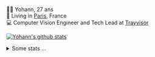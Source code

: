 <p>
  👨🏻 <bold>Yohann</bold>, 27 ans<br/>
  💼 Living in <a href="https://www.google.com/maps?q=paris">Paris</a>, France<br/>
  💻 Computer Vision Engineer and Tech Lead at <a href="https://trayvisor.com/">Trayvisor</a><br/>
</p>

<a href="https://github.com/anuraghazra/github-readme-stats"><img align="center" src="https://github-readme-stats-go94hl40s-yohann84l.vercel.app//api?username=yohann84L&show_icons=true&include_all_commits=true" alt="Yohann's github stats" /> </a>


<details>
  <summary>Some stats ...</summary><br/>
  

<!--START_SECTION:waka-->
![Code Time](http://img.shields.io/badge/Code%20Time-1%2C010%20hrs%2024%20mins-blue)

![Profile Views](http://img.shields.io/badge/Profile%20Views-0-blue)

**🐱 My GitHub Data** 

> 📦 440.7 kB Used in GitHub's Storage 
 > 
> 🏆 102 Contributions in the Year 2024
 > 
> 🚫 Not Opted to Hire
 > 
> 📜 25 Public Repositories 
 > 
> 🔑 21 Private Repositories 
 > 
**I'm an Early 🐤** 

```text
🌞 Morning                14189 commits       ████████░░░░░░░░░░░░░░░░░   31.55 % 
🌆 Daytime                25524 commits       ██████████████░░░░░░░░░░░   56.76 % 
🌃 Evening                5095 commits        ███░░░░░░░░░░░░░░░░░░░░░░   11.33 % 
🌙 Night                  163 commits         ░░░░░░░░░░░░░░░░░░░░░░░░░   00.36 % 
```
📅 **I'm Most Productive on Wednesday** 

```text
Monday                   8190 commits        █████░░░░░░░░░░░░░░░░░░░░   18.21 % 
Tuesday                  8269 commits        █████░░░░░░░░░░░░░░░░░░░░   18.39 % 
Wednesday                10050 commits       ██████░░░░░░░░░░░░░░░░░░░   22.35 % 
Thursday                 9520 commits        █████░░░░░░░░░░░░░░░░░░░░   21.17 % 
Friday                   8210 commits        █████░░░░░░░░░░░░░░░░░░░░   18.26 % 
Saturday                 265 commits         ░░░░░░░░░░░░░░░░░░░░░░░░░   00.59 % 
Sunday                   467 commits         ░░░░░░░░░░░░░░░░░░░░░░░░░   01.04 % 
```


📊 **This Week I Spent My Time On** 

```text
🕑︎ Time Zone: Europe/Paris

💬 Programming Languages: 
Python                   11 hrs 8 mins       ████████████████████░░░░░   81.58 % 
SQL                      24 mins             █░░░░░░░░░░░░░░░░░░░░░░░░   03.00 % 
Bash                     22 mins             █░░░░░░░░░░░░░░░░░░░░░░░░   02.76 % 
Docker                   22 mins             █░░░░░░░░░░░░░░░░░░░░░░░░   02.74 % 
YAML                     20 mins             █░░░░░░░░░░░░░░░░░░░░░░░░   02.54 % 

🔥 Editors: 
PyCharm                  12 hrs 4 mins       ██████████████████████░░░   88.35 % 
VS Code                  1 hr 35 mins        ███░░░░░░░░░░░░░░░░░░░░░░   11.65 % 

💻 Operating System: 
Mac                      13 hrs 39 mins      █████████████████████████   100.00 % 
```

**I Mostly Code in Python** 

```text
Python                   24 repos            ██████████████░░░░░░░░░░░   54.55 % 
Jupyter Notebook         5 repos             ███░░░░░░░░░░░░░░░░░░░░░░   11.36 % 
JavaScript               3 repos             ██░░░░░░░░░░░░░░░░░░░░░░░   06.82 % 
HTML                     2 repos             █░░░░░░░░░░░░░░░░░░░░░░░░   04.55 % 
Shell                    1 repo              █░░░░░░░░░░░░░░░░░░░░░░░░   02.27 % 
```




 Last Updated on 27/01/2024 00:26:40 UTC
<!--END_SECTION:waka-->
